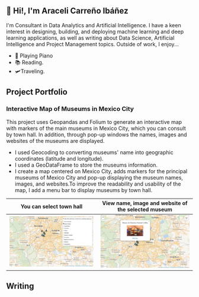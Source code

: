 ## 🤖 Hi!, I'm Araceli Carreño Ibáñez
I'm Consultant in Data Analytics and Artificial Intelligence. I have a keen interest in designing, building, and deploying machine learning and deep learning applications, as well as writing about Data Science, Artificial Intelligence and Project Management topics. Outside of work, I enjoy...

- 🎹 Playing Piano
- 📚 Reading.
- 🛩️Traveling.


## Project Portfolio

### Interactive Map of Museums in Mexico City
This project uses Geopandas and Folium to generate an interactive map with markers of the main museums in Mexico City, which you can consult by town hall. In addition, through pop-up windows the names, images and websites of the museums are displayed.

- I used Geocoding to converting museums' name into geographic coordinates (latitude and longitude).
- I used a GeoDataFrame to store the museums information.
- I create a map centered on Mexico City, adds markers for the principal museums of Mexico City and pop-up displaying the museum names, images, and websites.To improve the readability and usability of the map, I add a menu bar to display museums by town hall. 

|You can select town hall|View name, image and website of the selected museum|
| ------------- | ------------- |
|<img src="Images/mapa_interactivo2.jpg">|<img src="Images/mapa_interactivo3.jpg">|

## Writing
